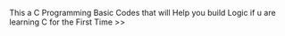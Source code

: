 This a C Programming Basic Codes that will Help you build Logic if u are learning C for the First Time >>
